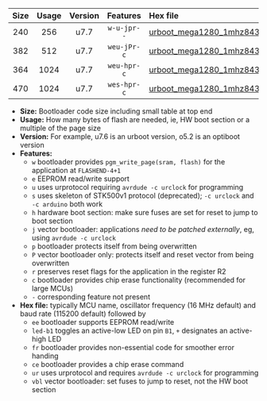 |Size|Usage|Version|Features|Hex file|
|:-:|:-:|:-:|:-:|:--|
|240|256|u7.7|`w-u-jpr--`|[urboot_mega1280_1mhz8432_57600bps_led+b7_ur_vbl.hex](https://raw.githubusercontent.com/stefanrueger/urboot.hex/main/boards/mega1280/fcpu_1mhz8432/57600_bps/urboot_mega1280_1mhz8432_57600bps_led+b7_ur_vbl.hex)|
|382|512|u7.7|`weu-jPr-c`|[urboot_mega1280_1mhz8432_57600bps_ee_led+b7_fr_ce_ur_vbl.hex](https://raw.githubusercontent.com/stefanrueger/urboot.hex/main/boards/mega1280/fcpu_1mhz8432/57600_bps/urboot_mega1280_1mhz8432_57600bps_ee_led+b7_fr_ce_ur_vbl.hex)|
|364|1024|u7.7|`weu-hpr-c`|[urboot_mega1280_1mhz8432_57600bps_ee_led+b7_fr_ce_ur.hex](https://raw.githubusercontent.com/stefanrueger/urboot.hex/main/boards/mega1280/fcpu_1mhz8432/57600_bps/urboot_mega1280_1mhz8432_57600bps_ee_led+b7_fr_ce_ur.hex)|
|470|1024|u7.7|`wes-hpr-c`|[urboot_mega1280_1mhz8432_57600bps_ee_led+b7_fr_ce.hex](https://raw.githubusercontent.com/stefanrueger/urboot.hex/main/boards/mega1280/fcpu_1mhz8432/57600_bps/urboot_mega1280_1mhz8432_57600bps_ee_led+b7_fr_ce.hex)|

- **Size:** Bootloader code size including small table at top end
- **Usage:** How many bytes of flash are needed, ie, HW boot section or a multiple of the page size
- **Version:** For example, u7.6 is an urboot version, o5.2 is an optiboot version
- **Features:**
  + `w` bootloader provides `pgm_write_page(sram, flash)` for the application at `FLASHEND-4+1`
  + `e` EEPROM read/write support
  + `u` uses urprotocol requiring `avrdude -c urclock` for programming
  + `s` uses skeleton of STK500v1 protocol (deprecated); `-c urclock` and `-c arduino` both work
  + `h` hardware boot section: make sure fuses are set for reset to jump to boot section
  + `j` vector bootloader: applications *need to be patched externally*, eg, using `avrdude -c urclock`
  + `p` bootloader protects itself from being overwritten
  + `P` vector bootloader only: protects itself and reset vector from being overwritten
  + `r` preserves reset flags for the application in the register R2
  + `c` bootloader provides chip erase functionality (recommended for large MCUs)
  + `-` corresponding feature not present
- **Hex file:** typically MCU name, oscillator frequency (16 MHz default) and baud rate (115200 default) followed by
  + `ee` bootloader supports EEPROM read/write
  + `led-b1` toggles an active-low LED on pin `B1`, `+` designates an active-high LED
  + `fr` bootloader provides non-essential code for smoother error handing
  + `ce` bootloader provides a chip erase command
  + `ur` uses urprotocol and requires `avrdude -c urclock` for programming
  + `vbl` vector bootloader: set fuses to jump to reset, not the HW boot section
